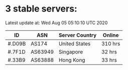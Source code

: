 # 3 stable servers:

Latest update at: Wed Aug 05 05:10:10 UTC 2020

| ID | ASN | Server Country | Online |
| -- | --- | -------------- | ------ |
| #.D09B | AS174 | United States | 310 hrs |
| #.7F1D | AS63949 | Singapore | 32 hrs |
| #.33B9 | AS63888 | Hong Kong | 33 hrs |

